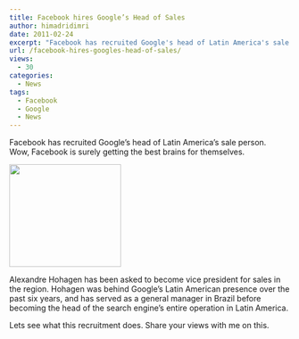```yaml
---
title: Facebook hires Google’s Head of Sales
author: himadridimri
date: 2011-02-24
excerpt: "Facebook has recruited Google's head of Latin America's sale person. Wow, Facebook is surely getting the best brains for themselves. "
url: /facebook-hires-googles-head-of-sales/
views:
  - 30
categories:
  - News
tags:
  - Facebook
  - Google
  - News
---
```

Facebook has recruited Google&#8217;s head of Latin America&#8217;s sale person. Wow, Facebook is surely getting the best brains for themselves.

[<img class="alignnone size-full wp-image-5888" src="http://cdn.devilsworkshop.org/files/2011/02/alexandrehohagen.png" alt="" width="200" height="184" />][1]

Alexandre Hohagen has been asked to become vice president for sales in the region. Hohagen was behind Google’s Latin American presence over the past six years, and has served as a general manager in Brazil before becoming the head of the search engine’s entire operation in Latin America.

Lets see what this recruitment does. Share your views with me on this.

 [1]: http://cdn.devilsworkshop.org/files/2011/02/alexandrehohagen.png

